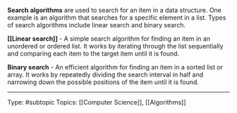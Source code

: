 **Search algorithms** are used to search for an item in a data structure. One example is an algorithm that searches for a specific element in a list. Types of search algorithms include linear search and binary search.

**[[Linear search]]**
	- A simple search algorithm for finding an item in an unordered or ordered list. It works by iterating through the list sequentially and comparing each item to the target item until it is found.

**Binary search**
	- An efficient algorithm for finding an item in a sorted list or array. It works by repeatedly dividing the search interval in half and narrowing down the possible positions of the item until it is found.
___
Type: #subtopic 
Topics: [[Computer Science]], [[Algorithms]]

